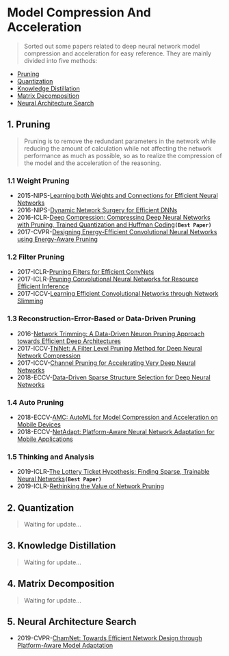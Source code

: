 # Model Compression And Acceleration

>Sorted out some papers related to deep neural network model compression and acceleration for easy reference. They are mainly divided into five methods:
- [Pruning](#1-Pruning)
- [Quantization](#2-Quantization)
- [Knowledge Distillation](#3-Knowledge-Distillation)
- [Matrix Decomposition](#4-Matrix-Decomposition)
- [Neural Architecture Search](#5-Neural-Architecture-Search)

## 1. Pruning
>Pruning is to remove the redundant parameters in the network while reducing the amount of calculation while not affecting the network performance as much as possible, so as to realize the compression of the model and the acceleration of the reasoning.
### 1.1 Weight Pruning
- 2015-NIPS-[Learning both Weights and Connections for Efficient Neural Networks](https://arxiv.org/abs/1506.02626)
- 2016-NIPS-[Dynamic Network Surgery for Efficient DNNs](https://arxiv.org/abs/1608.04493)
- 2016-ICLR-[Deep Compression: Compressing Deep Neural Networks with Pruning, Trained Quantization and Huffman Coding](https://arxiv.org/abs/1510.00149)**`(Best Paper)`**
- 2017-CVPR-[Designing Energy-Efficient Convolutional Neural Networks using Energy-Aware Pruning](https://arxiv.org/abs/1611.05128)

### 1.2 Filter Pruning
- 2017-ICLR-[Pruning Filters for Efficient ConvNets](https://arxiv.org/abs/1608.08710)
- 2017-ICLR-[Pruning Convolutional Neural Networks for Resource Efficient Inference](https://arxiv.org/abs/1611.06440)
- 2017-ICCV-[Learning Efficient Convolutional Networks through Network Slimming](https://arxiv.org/abs/1708.06519)

### 1.3 Reconstruction-Error-Based or Data-Driven Pruning
- 2016-[Network Trimming: A Data-Driven Neuron Pruning Approach towards Efficient Deep Architectures](https://arxiv.org/abs/1607.03250)
- 2017-ICCV-[ThiNet: A Filter Level Pruning Method for Deep Neural Network Compression](https://arxiv.org/abs/1707.06342)
- 2017-ICCV-[Channel Pruning for Accelerating Very Deep Neural Networks](https://arxiv.org/abs/1707.06168)
- 2018-ECCV-[Data-Driven Sparse Structure Selection for Deep Neural Networks](https://arxiv.org/abs/1707.01213)

### 1.4 Auto Pruning
- 2018-ECCV-[AMC: AutoML for Model Compression and Acceleration on Mobile Devices](https://arxiv.org/abs/1802.03494)
- 2018-ECCV-[NetAdapt: Platform-Aware Neural Network Adaptation for Mobile Applications](https://arxiv.org/abs/1804.03230v2)

### 1.5 Thinking and Analysis
- 2019-ICLR-[The Lottery Ticket Hypothesis: Finding Sparse, Trainable Neural Networks](https://arxiv.org/abs/1803.03635)**`(Best Paper)`**
- 2019-ICLR-[Rethinking the Value of Network Pruning](https://arxiv.org/abs/1810.05270)

## 2. Quantization
>Waiting for update...

## 3. Knowledge Distillation
>Waiting for update...

## 4. Matrix Decomposition
>Waiting for update...

## 5. Neural Architecture Search
- 2019-CVPR-[ChamNet: Towards Efficient Network Design through Platform-Aware Model Adaptation](https://arxiv.org/abs/1812.08934v1)
